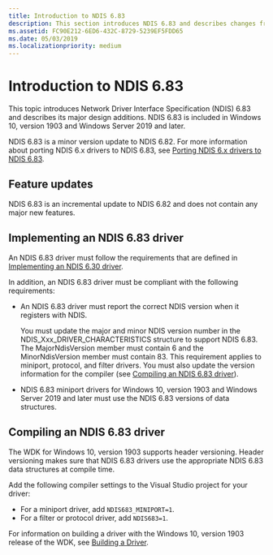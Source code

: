 ```yaml
---
title: Introduction to NDIS 6.83
description: This section introduces NDIS 6.83 and describes changes from NDIS 6.82. NDIS 6.83 is included in Windows 10, version 1903.
ms.assetid: FC90E212-6ED6-432C-8729-5239EF5FDD65
ms.date: 05/03/2019
ms.localizationpriority: medium
---
```


# Introduction to NDIS 6.83

This topic introduces Network Driver Interface Specification (NDIS) 6.83 and describes its major design additions. NDIS 6.83 is included in Windows 10, version 1903 and Windows Server 2019 and later.

NDIS 6.83 is a minor version update to NDIS 6.82. For more information about porting NDIS 6.x drivers to NDIS 6.83, see [Porting NDIS 6.x drivers to NDIS 6.83](porting-ndis-6-x-drivers-to-ndis-6-83.md).

## Feature updates

NDIS 6.83 is an incremental update to NDIS 6.82 and does not contain any major new features.

## Implementing an NDIS 6.83 driver

An NDIS 6.83 driver must follow the requirements that are defined in [Implementing an NDIS 6.30 driver](implementing-an-ndis-6-30-driver.md).

In addition, an NDIS 6.83 driver must be compliant with the following requirements:

- An NDIS 6.83 driver must report the correct NDIS version when it registers with NDIS.
   
   You must update the major and minor NDIS version number in the NDIS_Xxx_DRIVER_CHARACTERISTICS structure to support NDIS 6.83. The MajorNdisVersion member must contain 6 and the MinorNdisVersion member must contain 83. This requirement applies to miniport, protocol, and filter drivers. You must also update the version information for the compiler (see [Compiling an NDIS 6.83 driver](#compiling-an-ndis-683-driver)).

- NDIS 6.83 miniport drivers for Windows 10, version 1903 and Windows Server 2019 and later must use the NDIS 6.83 versions of data structures.

## Compiling an NDIS 6.83 driver

The WDK for Windows 10, version 1903 supports header versioning. Header versioning makes sure that NDIS 6.83 drivers use the appropriate NDIS 6.83 data structures at compile time.

Add the following compiler settings to the Visual Studio project for your driver:

- For a miniport driver, add `NDIS683_MINIPORT=1`.
- For a filter or protocol driver, add `NDIS683=1`.

For information on building a driver with the Windows 10, version 1903 release of the WDK, see [Building a Driver](../develop/building-a-driver.md).
